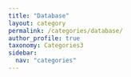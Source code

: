 ```yaml
---
title: "Database"
layout: category
permalink: /categories/database/
author_profile: true
taxonomy: Categories3
sidebar:
  nav: "categories"
---
```

